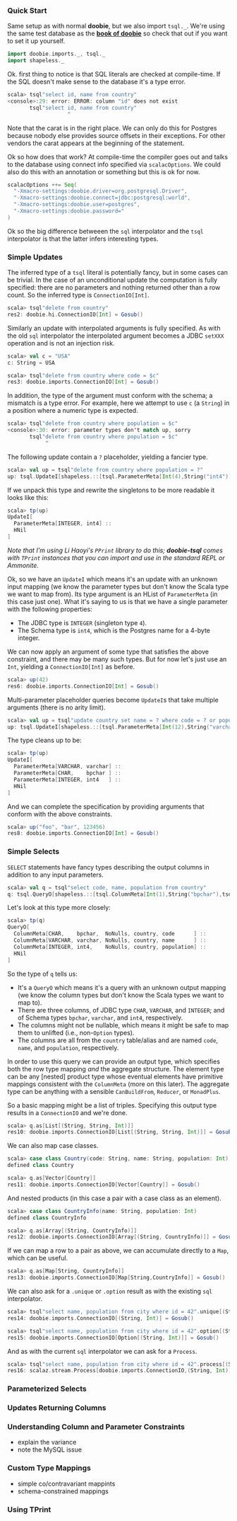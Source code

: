 
### Quick Start

Same setup as with normal **doobie**, but we also import `tsql._`. We're using the same test database as the [**book of doobie**](http://tpolecat.github.io/doobie-0.2.3/00-index.html) so check that out if you want to set it up yourself.

```scala
import doobie.imports._, tsql._
import shapeless._
```





Ok. first thing to notice is that SQL literals are checked at compile-time. If the SQL doesn't make sense to the database it's a type error. 

```scala
scala> tsql"select id, name from country"
<console>:29: error: ERROR: column "id" does not exist
       tsql"select id, name from country"
                   ^
```

Note that the carat is in the right place. We can only do this for Postgres because nobody else provides source offsets in their exceptions. For other vendors the carat appears at the beginning of the statement.

Ok so how does that work? At compile-time the compiler goes out and talks to the database using connect info specified via `scalacOptions`. We could also do this with an annotation or something but this is ok for now.

```scala
scalacOptions ++= Seq(
  "-Xmacro-settings:doobie.driver=org.postgresql.Driver",
  "-Xmacro-settings:doobie.connect=jdbc:postgresql:world",
  "-Xmacro-settings:doobie.user=postgres",
  "-Xmacro-settings:doobie.password="
)
```

Ok so the big difference betweeen the `sql` interpolator and the `tsql` interpolator is that the latter infers interesting types.

### Simple Updates

The inferred type of a `tsql` literal is potentially fancy, but in some cases can be trivial. In the case of an unconditional update the computation is fully specified: there are no parameters and nothing returned other than a row count. So the inferred type is `ConnectionIO[Int]`.

```scala
scala> tsql"delete from country"
res2: doobie.hi.ConnectionIO[Int] = Gosub()
```

Similarly an update with interpolated arguments is fully specified. As with the old `sql` interpolator the interpolated argument becomes a JDBC `setXXX` operation and is not an injection risk.

```scala
scala> val c = "USA"
c: String = USA

scala> tsql"delete from country where code = $c"
res3: doobie.imports.ConnectionIO[Int] = Gosub()
```

In addition, the type of the argument must conform with the schema; a mismatch is a type error. For example, here we attempt to use `c` (a `String`) in a position where a numeric type is expected.

```scala
scala> tsql"delete from country where population = $c"
<console>:30: error: parameter types don't match up, sorry
       tsql"delete from country where population = $c"
            ^
```

The following update contain a `?` placeholder, yielding a fancier type.

```scala
scala> val up = tsql"delete from country where population = ?"
up: tsql.UpdateI[shapeless.::[tsql.ParameterMeta[Int(4),String("int4")],shapeless.HNil]] = tsql.UpdateI@7290dbdb
```

If we unpack this type and rewrite the singletons to be more readable it looks like this:

```scala
scala> tp(up)
UpdateI[
  ParameterMeta[INTEGER, int4] ::
  HNil
]
```

_Note that I'm using Li Haoyi's `PPrint` library to do this; **doobie-tsql** comes with `TPrint` instances that you can import and use in the standard REPL or Ammonite._

Ok, so we have an `UpdateI` which means it's an update with an unknown input mapping (we know the parameter types but don't know the Scala type we want to map from). Its type argument is an HList of `ParameterMeta` (in this case just one). What it's saying to us is that we have a single parameter with the following properties:

- The JDBC type is `INTEGER` (singleton type `4`).
- The Schema type is `int4`, which is the Postgres name for a 4-byte integer.

We can now apply an argument of some type that satisfies the above constraint, and there may be many such types. But for now let's just use an `Int`, yielding a `ConnectionIO[Int]` as before.

```scala
scala> up(42)
res6: doobie.imports.ConnectionIO[Int] = Gosub()
```

Multi-parameter placeholder queries become `UpdateI`s that take multiple arguments (there is no arity limit).

```scala
scala> val up = tsql"update country set name = ? where code = ? or population > ?"
up: tsql.UpdateI[shapeless.::[tsql.ParameterMeta[Int(12),String("varchar")],shapeless.::[tsql.ParameterMeta[Int(1),String("bpchar")],shapeless.::[tsql.ParameterMeta[Int(4),String("int4")],shapeless.HNil]]]] = tsql.UpdateI@3f96146a
```

The type cleans up to be:

```scala
scala> tp(up)
UpdateI[
  ParameterMeta[VARCHAR, varchar] ::   
  ParameterMeta[CHAR,    bpchar ] ::   
  ParameterMeta[INTEGER, int4   ] ::   
  HNil
]
```

And we can complete the specification by providing arguments that conform with the above constraints.

```scala
scala> up("foo", "bar", 123456)
res8: doobie.imports.ConnectionIO[Int] = Gosub()
```


### Simple Selects

`SELECT` statements have fancy types describing the output columns in addition to any input parameters.

```scala
scala> val q = tsql"select code, name, population from country"
q: tsql.QueryO[shapeless.::[tsql.ColumnMeta[Int(1),String("bpchar"),tsql.NoNulls,String("country"),String("code")],shapeless.::[tsql.ColumnMeta[Int(12),String("varchar"),tsql.NoNulls,String("country"),String("name")],shapeless.::[tsql.ColumnMeta[Int(4),String("int4"),tsql.NoNulls,String("country"),String("population")],shapeless.HNil]]]] = tsql.QueryO@8029b63
```

Let's look at this type more closely:

```scala
scala> tp(q)
QueryO[
  ColumnMeta[CHAR,    bpchar,  NoNulls, country, code      ] ::      
  ColumnMeta[VARCHAR, varchar, NoNulls, country, name      ] ::      
  ColumnMeta[INTEGER, int4,    NoNulls, country, population] ::      
  HNil
]
```

So the type of `q` tells us:

- It's a `QueryO` which means it's a query with an unknown output mapping (we know the column types but don't know the Scala types we want to map to).
- There are three columns, of JDBC type `CHAR`, `VARCHAR`, and `INTEGER`; and of Schema types `bpchar`, `varchar`, and `int4`, respectively.
- The columns might not be nullable, which means it might be safe to map them to unlifted (i.e., non-`Option` types).
- The columns are all from the `country` table/alias and are named `code`, `name`, and `population`, respectively.

In order to use this query we can provide an output type, which specifies both the row type mapping *and* the aggregate structure. The element type can be any [nested] product type whose eventual elements have primitive mappings consistent with the `ColumnMeta` (more on this later). The aggregate type can be anything with a sensible `CanBuildFrom`, `Reducer`, or `MonadPlus`.

So a basic mapping might be a list of triples. Specifying this output type results in a `ConnectionIO` and we're done.

```scala
scala> q.as[List[(String, String, Int)]]
res10: doobie.imports.ConnectionIO[List[(String, String, Int)]] = Gosub()
```

We can also map case classes.

```scala
scala> case class Country(code: String, name: String, population: Int)
defined class Country

scala> q.as[Vector[Country]]
res11: doobie.imports.ConnectionIO[Vector[Country]] = Gosub()
```

And nested products (in this case a pair with a case class as an element).

```scala
scala> case class CountryInfo(name: String, population: Int)
defined class CountryInfo

scala> q.as[Array[(String, CountryInfo)]]
res12: doobie.imports.ConnectionIO[Array[(String, CountryInfo)]] = Gosub()
```

If we can map a row to a pair as above, we can accumulate directly to a `Map`, which can be useful.

```scala
scala> q.as[Map[String, CountryInfo]]
res13: doobie.imports.ConnectionIO[Map[String,CountryInfo]] = Gosub()
```

We can also ask for a `.unique` or `.option` result as with the existing `sql` interpolator.

```scala
scala> tsql"select name, population from city where id = 42".unique[(String, Int)]
res14: doobie.imports.ConnectionIO[(String, Int)] = Gosub()

scala> tsql"select name, population from city where id = 42".option[(String, Int)]
res15: doobie.imports.ConnectionIO[Option[(String, Int)]] = Gosub()
```

And as with the current `sql` interpolator we can ask for a `Process`.

```scala
scala> tsql"select name, population from city where id = 42".process[(String, Int)]
res16: scalaz.stream.Process[doobie.imports.ConnectionIO,(String, Int)] = Append(Halt(End),Vector(<function1>))
```

### Parameterized Selects


### Updates Returning Columns


### Understanding Column and Parameter Constraints

- explain the variance
- note the MySQL issue

### Custom Type Mappings

- simple co/contravariant mappints
- schema-constrained mappings

### Using TPrint





